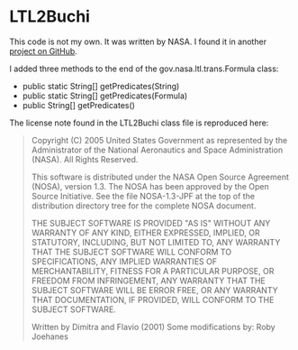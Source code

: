 # LTL2Buchi

This code is not my own. It was written by NASA. 
I found it in another [project on GitHub](https://github.com/hammacher/ccs). 

I added three methods to the end of the gov.nasa.ltl.trans.Formula class:
* public static String[] getPredicates(String)
* public static String[] getPredicates(Formula)
* public String[] getPredicates()

The license note found in the LTL2Buchi class file is reproduced here:
> 
> Copyright (C) 2005 United States Government as represented by the
> Administrator of the National Aeronautics and Space Administration
> (NASA).  All Rights Reserved.
> 
> This software is distributed under the NASA Open Source Agreement
> (NOSA), version 1.3.  The NOSA has been approved by the Open Source
> Initiative.  See the file NOSA-1.3-JPF at the top of the distribution
> directory tree for the complete NOSA document.
> 
> THE SUBJECT SOFTWARE IS PROVIDED "AS IS" WITHOUT ANY WARRANTY OF ANY
> KIND, EITHER EXPRESSED, IMPLIED, OR STATUTORY, INCLUDING, BUT NOT
> LIMITED TO, ANY WARRANTY THAT THE SUBJECT SOFTWARE WILL CONFORM TO
> SPECIFICATIONS, ANY IMPLIED WARRANTIES OF MERCHANTABILITY, FITNESS FOR
> A PARTICULAR PURPOSE, OR FREEDOM FROM INFRINGEMENT, ANY WARRANTY THAT
> THE SUBJECT SOFTWARE WILL BE ERROR FREE, OR ANY WARRANTY THAT
> DOCUMENTATION, IF PROVIDED, WILL CONFORM TO THE SUBJECT SOFTWARE.
> 
> 
> Written by Dimitra and Flavio (2001)
> Some modifications by: Roby Joehanes
